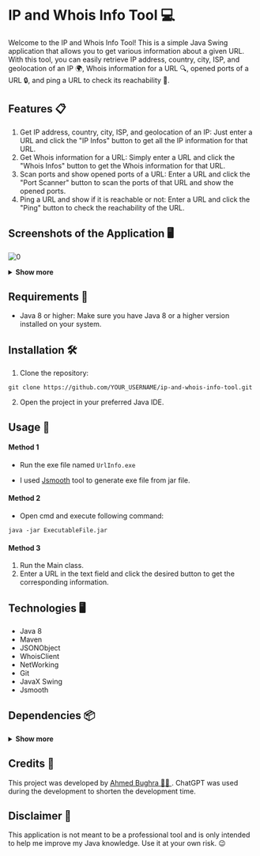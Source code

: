# IP and Whois Info Tool 💻
Welcome to the IP and Whois Info Tool! This is a simple Java Swing application that allows you to get various information about a given URL. With this tool, you can easily retrieve IP address, country, city, ISP, and geolocation of an IP 🌍, Whois information for a URL 🔍, opened ports of a URL 🔒, and ping a URL to check its reachability 🔌.

## Features 📋
1. Get IP address, country, city, ISP, and geolocation of an IP: Just enter a URL and click the "IP Infos" button to get all the IP information for that URL.
2. Get Whois information for a URL: Simply enter a URL and click the "Whois Infos" button to get the Whois information for that URL.
3. Scan ports and show opened ports of a URL: Enter a URL and click the "Port Scanner" button to scan the ports of that URL and show the opened ports.
4. Ping a URL and show if it is reachable or not: Enter a URL and click the "Ping" button to check the reachability of the URL.

## Screenshots of the Application 🖥️
![0](https://user-images.githubusercontent.com/50663127/209004601-e6c103b5-8b73-4f44-b718-9bd192ca4973.png)
<details>      
<summary><strong>Show more</strong></summary>
        
![1](https://user-images.githubusercontent.com/50663127/209004618-c712f330-029f-4959-b4ac-ab8729a62517.png)
![2](https://user-images.githubusercontent.com/50663127/209004626-f4daf500-dea7-4481-b87c-ff8aa5d870b5.png)
![3](https://user-images.githubusercontent.com/50663127/209004630-b81e5651-ce20-43bb-a371-21edd75fa02a.png)
![4](https://user-images.githubusercontent.com/50663127/209004655-5b2c3d27-6047-43c4-97f3-11e4815b9e2d.png)

        
</details>



## Requirements 📝
- Java 8 or higher: Make sure you have Java 8 or a higher version installed on your system.
## Installation 🛠️
1. Clone the repository:
```
git clone https://github.com/YOUR_USERNAME/ip-and-whois-info-tool.git
```
2. Open the project in your preferred Java IDE.
## Usage 🧑‍
#### Method 1
- Run the exe file named `UrlInfo.exe`
* I used [Jsmooth](https://jsmooth.sourceforge.net/index.php) tool to generate exe file from jar file.

#### Method 2
- Open cmd and execute following command:
```shell
java -jar ExecutableFile.jar
```
#### Method 3
1. Run the Main class.
2. Enter a URL in the text field and click the desired button to get the corresponding information.

## Technologies 🖥️
- Java 8
- Maven
- JSONObject
- WhoisClient
- NetWorking
- Git
- JavaX Swing
- Jsmooth


## Dependencies 📦

<details>
<summary><strong>Show more</strong></summary>

```
        <dependency>
            <groupId>org.testng</groupId>
            <artifactId>testng</artifactId>
            <version>RELEASE</version>
            <scope>test</scope>
        </dependency>
        <dependency>
            <groupId>junit</groupId>
            <artifactId>junit</artifactId>
            <version>RELEASE</version>
            <scope>test</scope>
        </dependency>
        <dependency>
            <groupId>org.junit.jupiter</groupId>
            <artifactId>junit-jupiter</artifactId>
            <version>RELEASE</version>
            <scope>compile</scope>
        </dependency>
        <dependency>
            <groupId>com.vaadin.external.google</groupId>
            <artifactId>android-json</artifactId>
            <version>0.0.20131108.vaadin1</version>
        </dependency>
        <dependency>
            <groupId>commons-net</groupId>
            <artifactId>commons-net</artifactId>
            <version>3.9.0</version>
        </dependency>
        <dependency>
            <groupId>javax.mail</groupId>
            <artifactId>mail</artifactId>
            <version>1.4.7</version>
        </dependency>

```

</details>


## Credits 🙌
This project was developed by [Ahmed Bughra 🧑‍💼 ](https://www.linkedin.com/in/ahmed-bughra/).
ChatGPT was used during the development to shorten the development time.
## Disclaimer 💬
This application is not meant to be a professional tool and is only intended to help me improve my Java knowledge. Use it at your own risk. 😉
